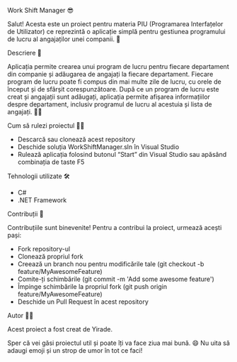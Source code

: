 Work Shift Manager 😎

Salut! Acesta este un proiect pentru materia PIU (Programarea Interfațelor de Utilizator) ce reprezintă o aplicație simplă pentru gestiunea programului de lucru al angajaților unei companii. 🏢

Descriere 📝

Aplicația permite crearea unui program de lucru pentru fiecare departament din companie și adăugarea de angajați la fiecare departament. Fiecare program de lucru poate fi compus din mai multe zile de lucru, cu orele de început și de sfârșit corespunzătoare. După ce un program de lucru este creat și angajații sunt adăugați, aplicația permite afișarea informațiilor despre departament, inclusiv programul de lucru al acestuia și lista de angajați. 🤖💼

Cum să rulezi proiectul 🏃‍♂️

- Descarcă sau clonează acest repository
- Deschide soluția WorkShiftManager.sln în Visual Studio
- Rulează aplicația folosind butonul “Start” din Visual Studio sau apăsând combinația de taste F5

Tehnologii utilizate 🛠️

- C#
- .NET Framework

Contribuții 👐

Contribuțiile sunt binevenite! Pentru a contribui la proiect, urmează acești pași:

- Fork repository-ul
- Clonează propriul fork
- Creează un branch nou pentru modificările tale (git checkout -b feature/MyAwesomeFeature)
- Comite-ți schimbările (git commit -m 'Add some awesome feature')
- Împinge schimbările la propriul fork (git push origin feature/MyAwesomeFeature)
- Deschide un Pull Request în acest repository

Autor 👨‍💻

Acest proiect a fost creat de Yirade.

Sper că vei găsi proiectul util și poate îți va face ziua mai bună. 😄 Nu uita să adaugi emoji și un strop de umor în tot ce faci!
